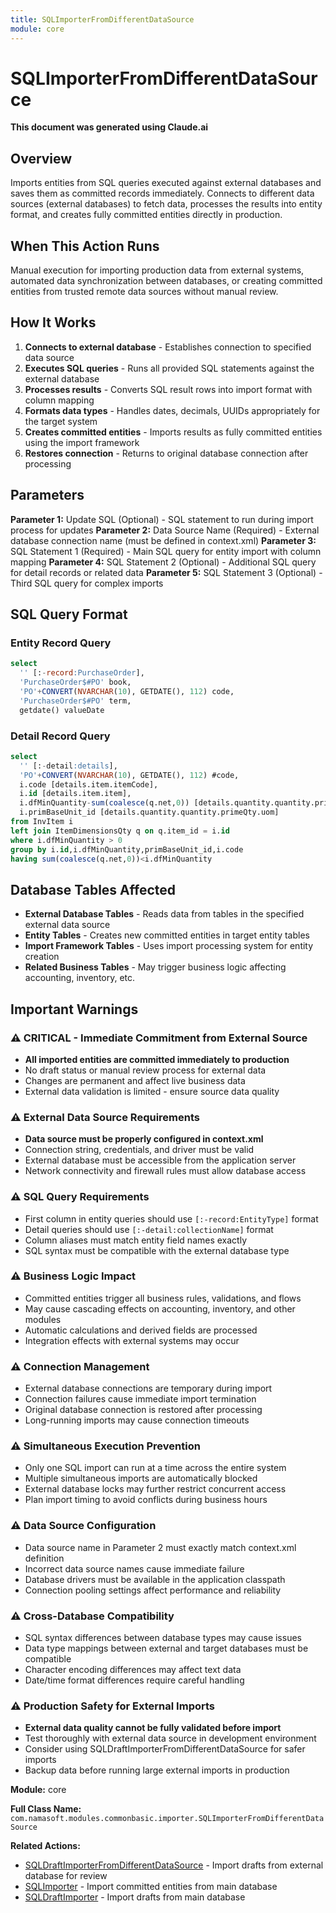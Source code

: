 ```yaml
---
title: SQLImporterFromDifferentDataSource
module: core
---
```



<div class='entity-flows'>

# SQLImporterFromDifferentDataSource

**This document was generated using Claude.ai**

## Overview

Imports entities from SQL queries executed against external databases and saves them as committed records immediately. Connects to different data sources (external databases) to fetch data, processes the results into entity format, and creates fully committed entities directly in production.

## When This Action Runs

Manual execution for importing production data from external systems, automated data synchronization between databases, or creating committed entities from trusted remote data sources without manual review.

## How It Works

1. **Connects to external database** - Establishes connection to specified data source
2. **Executes SQL queries** - Runs all provided SQL statements against the external database
3. **Processes results** - Converts SQL result rows into import format with column mapping
4. **Formats data types** - Handles dates, decimals, UUIDs appropriately for the target system
5. **Creates committed entities** - Imports results as fully committed entities using the import framework
6. **Restores connection** - Returns to original database connection after processing

## Parameters

**Parameter 1:** Update SQL (Optional) - SQL statement to run during import process for updates
**Parameter 2:** Data Source Name (Required) - External database connection name (must be defined in context.xml)
**Parameter 3:** SQL Statement 1 (Required) - Main SQL query for entity import with column mapping
**Parameter 4:** SQL Statement 2 (Optional) - Additional SQL query for detail records or related data
**Parameter 5:** SQL Statement 3 (Optional) - Third SQL query for complex imports

## SQL Query Format

### Entity Record Query
```sql
select 
  '' [:-record:PurchaseOrder],
  'PurchaseOrder$#PO' book,
  'PO'+CONVERT(NVARCHAR(10), GETDATE(), 112) code,
  'PurchaseOrder$#PO' term,
  getdate() valueDate
```

### Detail Record Query
```sql
select 
  '' [:-detail:details],
  'PO'+CONVERT(NVARCHAR(10), GETDATE(), 112) #code,
  i.code [details.item.itemCode],
  i.id [details.item.item],
  i.dfMinQuantity-sum(coalesce(q.net,0)) [details.quantity.quantity.primeQty.value],
  i.primBaseUnit_id [details.quantity.quantity.primeQty.uom] 
from InvItem i 
left join ItemDimensionsQty q on q.item_id = i.id 
where i.dfMinQuantity > 0
group by i.id,i.dfMinQuantity,primBaseUnit_id,i.code
having sum(coalesce(q.net,0))<i.dfMinQuantity
```

## Database Tables Affected

- **External Database Tables** - Reads data from tables in the specified external data source
- **Entity Tables** - Creates new committed entities in target entity tables
- **Import Framework Tables** - Uses import processing system for entity creation
- **Related Business Tables** - May trigger business logic affecting accounting, inventory, etc.

## Important Warnings

### ⚠️ CRITICAL - Immediate Commitment from External Source
- **All imported entities are committed immediately to production**
- No draft status or manual review process for external data
- Changes are permanent and affect live business data
- External data validation is limited - ensure source data quality

### ⚠️ External Data Source Requirements
- **Data source must be properly configured in context.xml**
- Connection string, credentials, and driver must be valid
- External database must be accessible from the application server
- Network connectivity and firewall rules must allow database access

### ⚠️ SQL Query Requirements
- First column in entity queries should use `[:-record:EntityType]` format
- Detail queries should use `[:-detail:collectionName]` format
- Column aliases must match entity field names exactly
- SQL syntax must be compatible with the external database type

### ⚠️ Business Logic Impact
- Committed entities trigger all business rules, validations, and flows
- May cause cascading effects on accounting, inventory, and other modules
- Automatic calculations and derived fields are processed
- Integration effects with external systems may occur

### ⚠️ Connection Management
- External database connections are temporary during import
- Connection failures cause immediate import termination
- Original database connection is restored after processing
- Long-running imports may cause connection timeouts

### ⚠️ Simultaneous Execution Prevention
- Only one SQL import can run at a time across the entire system
- Multiple simultaneous imports are automatically blocked
- External database locks may further restrict concurrent access
- Plan import timing to avoid conflicts during business hours

### ⚠️ Data Source Configuration
- Data source name in Parameter 2 must exactly match context.xml definition
- Incorrect data source names cause immediate failure
- Database drivers must be available in the application classpath
- Connection pooling settings affect performance and reliability

### ⚠️ Cross-Database Compatibility
- SQL syntax differences between database types may cause issues
- Data type mappings between external and target databases must be compatible
- Character encoding differences may affect text data
- Date/time format differences require careful handling

### ⚠️ Production Safety for External Imports
- **External data quality cannot be fully validated before import**
- Test thoroughly with external data source in development environment
- Consider using SQLDraftImporterFromDifferentDataSource for safer imports
- Backup data before running large external imports in production

**Module:** core

**Full Class Name:** `com.namasoft.modules.commonbasic.importer.SQLImporterFromDifferentDataSource`

**Related Actions:**
- [SQLDraftImporterFromDifferentDataSource](SQLDraftImporterFromDifferentDataSource.md) - Import drafts from external database for review
- [SQLImporter](SQLImporter.md) - Import committed entities from main database
- [SQLDraftImporter](SQLDraftImporter.md) - Import drafts from main database


</div>

